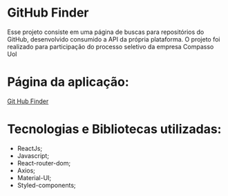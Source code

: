 # GitHub Finder


Esse projeto consiste em uma página de buscas para repositórios do GitHub, desenvolvido consumido a API da própria plataforma. O projeto foi realizado para participação do processo seletivo da empresa Compasso Uol

# Página da aplicação: 
<a href="https://git-uol-carlos.surge.sh/" markdown target="_blank">Git Hub Finder</a>

# Tecnologias e Bibliotecas utilizadas:

<ul>
<li>ReactJs;</li>
<li>Javascript;</li>
<li>React-router-dom;</li>
<li>Axios;</li>
<li>Material-UI;</li>
<li>Styled-components;</li>
</ul>
